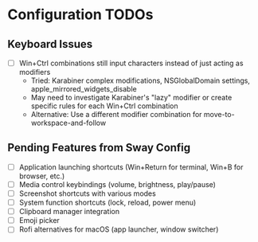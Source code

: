 # Configuration TODOs

## Keyboard Issues
- [ ] Win+Ctrl combinations still input characters instead of just acting as modifiers
  - Tried: Karabiner complex modifications, NSGlobalDomain settings, apple_mirrored_widgets_disable
  - May need to investigate Karabiner's "lazy" modifier or create specific rules for each Win+Ctrl combination
  - Alternative: Use a different modifier combination for move-to-workspace-and-follow

## Pending Features from Sway Config
- [ ] Application launching shortcuts (Win+Return for terminal, Win+B for browser, etc.)
- [ ] Media control keybindings (volume, brightness, play/pause)
- [ ] Screenshot shortcuts with various modes
- [ ] System function shortcuts (lock, reload, power menu)
- [ ] Clipboard manager integration
- [ ] Emoji picker
- [ ] Rofi alternatives for macOS (app launcher, window switcher)